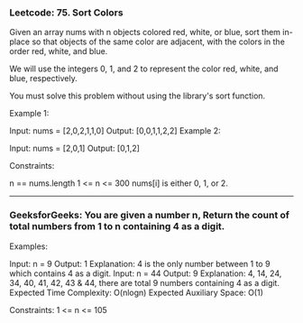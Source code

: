 ### Leetcode: 75. Sort Colors


Given an array nums with n objects colored red, white, or blue, sort them in-place so that objects of the same color are adjacent, with the colors in the order red, white, and blue.

We will use the integers 0, 1, and 2 to represent the color red, white, and blue, respectively.

You must solve this problem without using the library's sort function.

 

Example 1:

Input: nums = [2,0,2,1,1,0]
Output: [0,0,1,1,2,2]
Example 2:

Input: nums = [2,0,1]
Output: [0,1,2]
 

Constraints:

n == nums.length
1 <= n <= 300
nums[i] is either 0, 1, or 2.


****


### GeeksforGeeks: You are given a number n, Return the count of total numbers from 1 to n containing 4 as a digit.

Examples:

Input: n = 9
Output: 1
Explanation: 4 is the only number between 1 to 9 which contains 4 as a digit.
Input: n = 44
Output: 9
Explanation: 4, 14, 24, 34, 40, 41, 42, 43 & 44, there are total 9 numbers containing 4 as a digit.
Expected Time Complexity: O(nlogn)
Expected Auxiliary Space: O(1)

Constraints:
1 <= n <= 105
